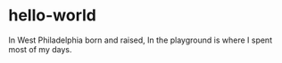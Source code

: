 # hello-world

In West Philadelphia born and raised,
In the playground is where I spent most of my days.
